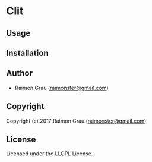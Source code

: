 # Clit

## Usage

## Installation

## Author

* Raimon Grau (raimonster@gmail.com)

## Copyright

Copyright (c) 2017 Raimon Grau (raimonster@gmail.com)

## License

Licensed under the LLGPL License.
